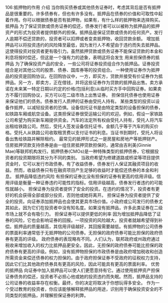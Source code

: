 106:抵押物的作用
介绍
当你购买债券或其他债务证券时，考虑其背后是否有抵押品是很重要的。许多债券有，但也有许多没有。抵押品在债券的价值和可取性中起着作用。你可以根据债券是否有抵押物，如果有，有什么样的抵押物来选择购买。
抵押品
为了保证贷款或债务证券的偿还，债券发行者可以以被称为抵押品的抵押资产的形式为投资者提供额外的担保。抵押品是保证贷款或债务的任何资产。发行人逾期不偿还贷款的，投资者可以扣押或者变卖抵押物，收回贷款余额。
增加抵押品可以将投资违约的风险降至最低，因为发行人不希望由于违约而失去抵押品。这使得投资对投资者更有吸引力。虽然抵押贷款或债务证券不能保证贷款的本金和利息将按时偿还，但这是一个强有力的迹象，表明这将会发生
用来担保债券的抵押品
为了确保投资产品的安全，一些公司将证券投资组合作为抵押品。证券投资组合是对其他公司的股票、债券、国库券等的投资组合。
一种使用证券作为抵押品的投资是回购协议。在回购协议中，一方，即买方，贷款并接受有价证券作为抵押品。另一方，即卖方，正在借钱，并将这些证券作为贷款的抵押品出售。卖方承诺在未来某一特定日期以约定的价格(包括利息)从临时买方手中回购证券。如果卖方不履行回购协议，买方可以在二级市场上出售证券。
担保信托债券也使用证券来保证他们的债务。债券发行人质押的证券由受托人持有。
某些类型的投资以设备作抵押，以减轻投资者的恐惧。设备信托证书是由特定类型的设备担保的债券，如铁路车厢或航空设备。这类担保证券很受运输公司的欢迎。例如，假设一家铁路公司希望为购买新车厢提供资金。汽车的法定所有权由受托人持有，受托人将汽车出租给铁路公司。然后，受托人签发设备信托证书，金额几乎等于汽车的购买价格。受托人从铁路公司收取租赁费以支付证书的利息。当证书到期时，受托人将设备出售给铁路并解除租约。
最常见的抵押形式之一是房屋和房地产等抵押财产。住房抵押贷款支持债券是由一组住房抵押贷款担保的，通常由吉利美(Ginnie Mae)等联邦机构发行。抵押债券(CMOs)是一种特殊类型的抵押债券，它根据投资者的投资期限将其分为不同的类别。
当政府希望为修建道路或桥梁等项目提供资金时，它可以发行市政债券。有了收益债券，债券发行人保证其融资项目的收益。然而，收益债券只有在融资项目产生足够的收益时才能偿还债券的本金和利息。
抵押品降低违约风险
有担保的证券比没有担保的证券有更高的信用评级。信用评级是衡量一种证券违约可能性的指标。信用评级越高，债券发行者违约的可能性就越小。
担保证券为投资者提供了安全的投资。在违约的情况下，投资者有更好的机会获得全部或部分投资，否则他或她将离开。
担保证券为投资者提供了安全的投资。向证券添加抵押品也会使其更具市场价值。小政府或公司发行的债券尤其如此，因为它们在投资者中没有知名度。如果没有抵押品，许多此类证券在二级市场上就不会有吸引力。
担保证券可以提供更低的利率
因为增加抵押品降低了证券的风险，它也会影响证券的回报。一项投资的风险越大，投资者就越希望得到补偿。抵押品的质量越高，其信用评级越好，其回报需要越低。有抵押物的公司债券的票面利率通常低于无抵押物的公司债券。无担保的政府债券可能比担保的政府债券有更高的评级。
政府债券的表现略有不同。人们认为，联邦政府或州政府通过税收来增加收入的权力比抵押品更安全。因此，无担保的政府债券可能比担保的政府债券有更高的评级。例如，没有抵押物担保的市政债券是由政府增加税收和创造所需资金来偿还债券的权力担保的。由于政府担保证券不受政府的征税权力支持，因此它们比其他政府债券具有更高的风险，因此可能具有更高的票面利率。
优势的抵押品
向证券中加入抵押品可以使人们更愿意持有它。通过使用抵押资产担保证券债务的偿还，投资者不必担心他或她的投资违约而失眠。然而，抵押品支持的公司证券的收益率存在权衡。最终，你的决定将取决于你想玩得多安全。
作为一个受过教育的投资者，你应该能够解释抵押品的用途，识别用于确保投资安全的不同类型的抵押品，并理解担保证券的利弊。
